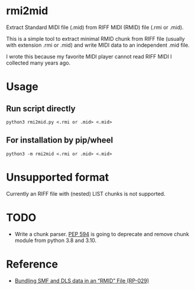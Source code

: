 # rmi2mid

Extract Standard MIDI file (.mid) from RIFF MIDI (RMID) file (.rmi or .mid).

This is a simple tool to extract minimal RMID chunk from RIFF file (usually with extension .rmi or .mid) and write MIDI data to an independent .mid file.

I wrote this because my favorite MIDI player cannot read RIFF MIDI I collected many years ago.

# Usage

## Run script directly

```
python3 rmi2mid.py <.rmi or .mid> <.mid>
```

## For installation by pip/wheel

```
python3 -m rmi2mid <.rmi or .mid> <.mid>
```

# Unsupported format

Currently an RIFF file with (nested) LIST chunks is not supported.

# TODO

* Write a chunk parser. [PEP 594](https://www.python.org/dev/peps/pep-0594/) is going to deprecate and remove chunk module from python 3.8 and 3.10.

# Reference

* [Bundling SMF and DLS data in an “RMID” File (RP-029)](http://web.archive.org/web/20110610135604/http://www.midi.org/about-midi/rp29spec(rmid).pdf)
